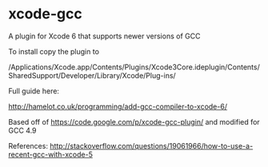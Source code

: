 # xcode-gcc
A plugin for Xcode 6 that supports newer versions of GCC

To install copy the plugin to 

/Applications/Xcode.app/Contents/Plugins/Xcode3Core.ideplugin/Contents/SharedSupport/Developer/Library/Xcode/Plug-ins/

Full guide here:

http://hamelot.co.uk/programming/add-gcc-compiler-to-xcode-6/

Based off of https://code.google.com/p/xcode-gcc-plugin/ and modified for GCC 4.9

References:
http://stackoverflow.com/questions/19061966/how-to-use-a-recent-gcc-with-xcode-5

